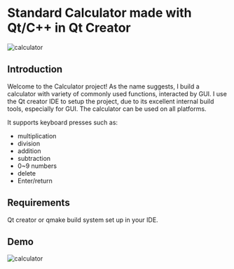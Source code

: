 
<h1>Standard Calculator made with Qt/C++ in Qt Creator</h1>

![calculator](https://github.com/user-attachments/assets/33acca3e-44a7-4d09-a683-5b48061faf1d)


<h2>Introduction</h2>

Welcome to the Calculator project! As the name suggests, I build a calculator with variety of commonly used functions, interacted by GUI. 
I use the Qt creator IDE to setup the project, due to its excellent internal build tools, especially for GUI. 
The calculator can be used on all platforms.

It supports keyboard presses such as:

* multiplication
* division
* addition
* subtraction
* 0~9 numbers
* delete
* Enter/return


<h2>Requirements</h2>

Qt creator or qmake build system set up in your IDE.


<h2>Demo</h2>

![calculator](https://github.com/user-attachments/assets/666893fa-6afb-46d7-8aa9-70b601638171)
